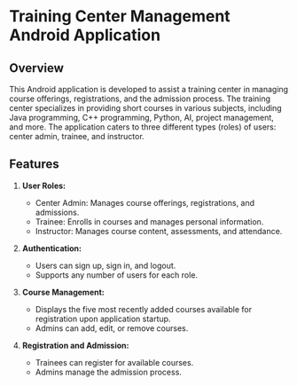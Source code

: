 # Training Center Management Android Application

## Overview

This Android application is developed to assist a training center in managing course offerings, registrations, and the admission process. The training center specializes in providing short courses in various subjects, including Java programming, C++ programming, Python, AI, project management, and more. The application caters to three different types (roles) of users: center admin, trainee, and instructor.

## Features

1. **User Roles:**
   - Center Admin: Manages course offerings, registrations, and admissions.
   - Trainee: Enrolls in courses and manages personal information.
   - Instructor: Manages course content, assessments, and attendance.

2. **Authentication:**
   - Users can sign up, sign in, and logout.
   - Supports any number of users for each role.

3. **Course Management:**
   - Displays the five most recently added courses available for registration upon application startup.
   - Admins can add, edit, or remove courses.

4. **Registration and Admission:**
   - Trainees can register for available courses.
   - Admins manage the admission process.

